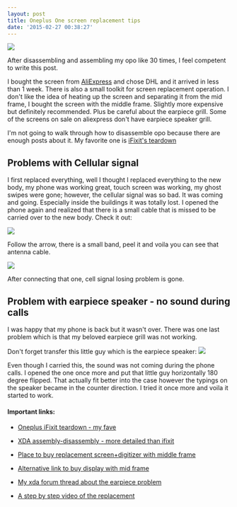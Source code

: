 ```yaml
---
layout: post
title: Oneplus One screen replacement tips
date: '2015-02-27 00:38:27'
---
```


[![](https://distilleryimage10-a.akamaihd.net/ff17ffa8009211e3a9ea22000ae81462_7.jpg)](https://instagram.com/uhakan/)

After disassembling and assembling my opo like 30 times, I feel competent to write this post.

I bought the screen from [AliExpress](http://www.aliexpress.com/snapshot/6480736262.html?orderId=65692759745232) and chose DHL and it arrived in less than 1 week. There is also a small toolkit for screen replacement operation. I don't like the idea of heating up the screen and separating it from the mid frame, I bought the screen with the middle frame. Slightly more expensive but definitely recommended. Plus be careful about the earpiece grill. Some of the screens on sale on aliexpress don't have earpiece speaker grill.

I'm not going to walk through how to disassemble opo because there are enough posts about it. My favorite one is [iFixit's teardown](https://www.ifixit.com/Teardown/OnePlus+One+Teardown/26484)

## Problems with Cellular signal

I first replaced everything, well I thought I replaced everything to the new body, my phone was working great, touch screen was working, my ghost swipes were gone; however, the cellular signal was so bad. It was coming and going. Especially inside the buildings it was totally lost. I opened the phone again and realized that there is a small cable that is missed to be carried over to the new body. Check it out:

![](https://devdala.files.wordpress.com/2015/02/vuegwfrgiqjw2u3a.jpg)

Follow the arrow, there is a small band, peel it and voila you can see that antenna cable.

![](https://devdala.files.wordpress.com/2015/02/czwbetfrptjyhgjg.jpg)

After connecting that one, cell signal losing problem is gone.

## Problem with earpiece speaker - no sound during calls

I was happy that my phone is back but it wasn't over. There was one last problem which is that my beloved earpiece grill was not working.

Don't forget transfer this little guy which is the earpiece speaker:
![](https://devdala.files.wordpress.com/2015/02/vh3svkyhm2ntwv6f.jpg)

Even though I carried this, the sound was not coming during the phone calls. I opened the one once more and put that little guy horizontally 180 degree flipped. That actually fit better into the case however the typings on the speaker became in the counter direction. I tried it once more and voila it started to work.

#### Important links:

* [Oneplus iFixit teardown - my fave](https://www.ifixit.com/Teardown/OnePlus+One+Teardown/26484)

* [XDA assembly-disassembly - more detailed than ifixit](http://forum.xda-developers.com/oneplus-one/general/repair-guide-oneplus-one-disassembly-t2979351)

* [Place to buy replacement screen+digitizer with middle frame](http://www.aliexpress.com/snapshot/6480736262.html?orderId=65692759745232)

* [Alternative link to buy display with mid frame](http://vifocal.com/lcd-display-digitizer-replacement-with-middle-frame-for-oneplus-one-64gb-16gb.html)

* [My xda forum thread about the earpiece problem](http://forum.xda-developers.com/oneplus-one/help/replacing-screen-earpiece-grill-t3038624)

* [A step by step video of the replacement](https://www.youtube.com/watch?v=AiJLF_ct9Yc)